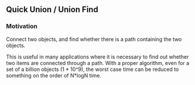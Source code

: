 ## Quick Union / Union Find

### Motivation
Connect two objects, and find whether there is a path containing the two objects.

This is useful in many applications where it is necessary to find out whether two items are connected through a path. With a proper algorithm, even for a set of a billion objects (1 * 10^9), the worst case time can be reduced to something on the order of N*logN time.





